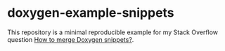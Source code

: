 # doxygen-example-snippets

This repository is a minimal reproducible example for my Stack Overflow question [How to merge Doxygen snippets?](https://stackoverflow.com/q/79619917/13279557).
